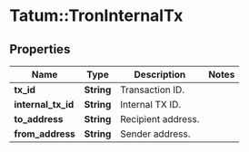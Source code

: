 # Tatum::TronInternalTx

## Properties
Name | Type | Description | Notes
------------ | ------------- | ------------- | -------------
**tx_id** | **String** | Transaction ID. | 
**internal_tx_id** | **String** | Internal TX ID. | 
**to_address** | **String** | Recipient address. | 
**from_address** | **String** | Sender address. | 

